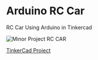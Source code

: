 # Arduino RC Car

RC Car Using Arduino in Tinkercad


![Minor Project  RC CAR](https://user-images.githubusercontent.com/75319323/135313985-fad7c7af-49f7-4aa1-be17-b819ac32bdf8.png)

<a href="https://www.tinkercad.com/things/9IELATzDdGJ-minor-project-rc-car">TinkerCad Project</a>

